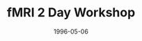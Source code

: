 ---
title: "fMRI 2 Day Workshop"
project_id: 
date: 1996-05-06
conference_id: ""
presenters:
   - peter_bandettini
summary: "fMRI 2 Day Workshop, Human Brain Mapping Meeting, Boston, MA"
file: /assets/presentations/
filename: 
layout: presentation
---